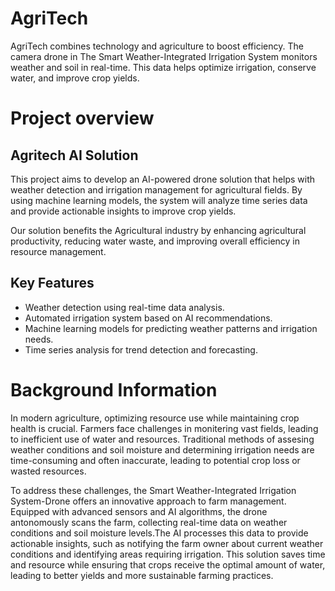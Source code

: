 # AgriTech
AgriTech combines technology and agriculture to boost efficiency. The camera drone in The Smart Weather-Integrated Irrigation System monitors weather and soil in real-time. This data helps optimize irrigation, conserve water, and improve crop yields.
# Project overview
## Agritech AI Solution
This project aims to develop an AI-powered drone solution that helps with weather detection and irrigation management for agricultural fields. By using machine learning models, the system will analyze time series data and provide actionable insights to improve crop yields.

Our solution benefits the Agricultural industry by enhancing agricultural productivity, reducing water waste, and improving overall efficiency in resource management.

## Key Features
- Weather detection using real-time data analysis.
- Automated irrigation system based on AI recommendations.
- Machine learning models for predicting weather patterns and irrigation needs.
- Time series analysis for trend detection and forecasting.

# Background Information

In modern agriculture, optimizing resource use while maintaining crop health is crucial. Farmers face challenges in monitering vast fields, leading to inefficient use of water and resources. Traditional methods of assesing weather conditions and soil moisture and determining irrigation needs are time-consuming and often inaccurate, leading to potential crop loss or wasted resources.

To address these challenges, the Smart Weather-Integrated Irrigation System-Drone offers an innovative approach to farm management. Equipped with advanced sensors and AI algorithms, the drone antonomously scans the farm, collecting real-time data on weather conditions and soil moisture levels.The AI processes this data to provide actionable insights, such as notifying the farm owner about current weather conditions and identifying areas requiring irrigation. This solution saves time and resource while ensuring that crops receive the optimal amount of water, leading to better yields and more sustainable farming practices.
